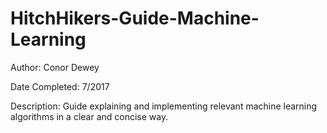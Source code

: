 # HitchHikers-Guide-Machine-Learning

Author: Conor Dewey

Date Completed: 7/2017

Description: Guide explaining and implementing relevant machine learning algorithms in a clear and concise way.
